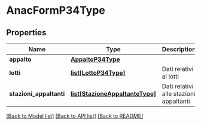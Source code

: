 # AnacFormP34Type

## Properties
Name | Type | Description | Notes
------------ | ------------- | ------------- | -------------
**appalto** | [**AppaltoP34Type**](AppaltoP34Type.md) |  | 
**lotti** | [**list[LottoP34Type]**](LottoP34Type.md) | Dati relativi ai lotti | 
**stazioni_appaltanti** | [**list[StazioneAppaltanteType]**](StazioneAppaltanteType.md) | Dati relativi alle stazioni appaltanti | [optional] 

[[Back to Model list]](../README.md#documentation-for-models) [[Back to API list]](../README.md#documentation-for-api-endpoints) [[Back to README]](../README.md)

